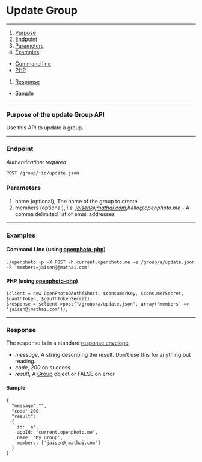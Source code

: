 Update Group
=======================


----------------------------------------

1. [Purpose][purpose]
1. [Endpoint][endpoint]
1. [Parameters][parameters]
1. [Examples][examples]
  * [Command line][example-cli]
  * [PHP][example-php]
1. [Response][response]
  * [Sample][sample]

----------------------------------------

<a name="purpose"></a>
### Purpose of the update Group API

Use this API to update a group.

----------------------------------------

<a name="endpoint"></a>
### Endpoint

_Authentication: required_

    POST /group/:id/update.json

<a name="parameters"></a>
### Parameters

1.  name (optional), The name of the group to create
1.  members (optional), _i.e. jaisen@jmathai.com,hello@openphoto.me_ - A comma delimited list of email addresses

----------------------------------------

<a name="examples"></a>
### Examples

<a name="example-cli"></a>
#### Command Line (using [openphoto-php][openphoto-php])

    ./openphoto -p -X POST -h current.openphoto.me -e /group/a/update.json -F 'members=jaisen@jmathai.com'

<a name="example-php"></a>
#### PHP (using [openphoto-php][openphoto-php])

    $client = new OpenPhotoOAuth($host, $consumerKey, $consumerSecret, $oauthToken, $oauthTokenSecret);
    $response = $client->post("/group/a/update.json", array('members' => 'jaisen@jmathai.com'));

----------------------------------------

<a name="response"></a>
### Response

The response is in a standard [response envelope](http://theopenphotoproject.org/documentation/api/Envelope).

* _message_, A string describing the result. Don't use this for anything but reading.
* _code_, _200_ on success
* _result_, A [Group][Group] object or FALSE on error

<a name="sample"></a>
#### Sample

    {
      "message":"",
      "code":200,
      "result":
      {
        id: 'a',
        appId: 'current.openphoto.me',
        name: 'My Group',
        members: ['jaisen@jmathai.com']
      }
    }


[Group]: http://theopenphotoproject.org/documentation/schemas/Group
[purpose]: #purpose
[endpoint]: #endpoint
[parameters]: #parameters
[examples]: #examples
[example-cli]: #example-cli
[example-php]: #example-php
[response]: #response
[sample]: #sample
[openphoto-php]: https://github.com/photo/openphoto-php
